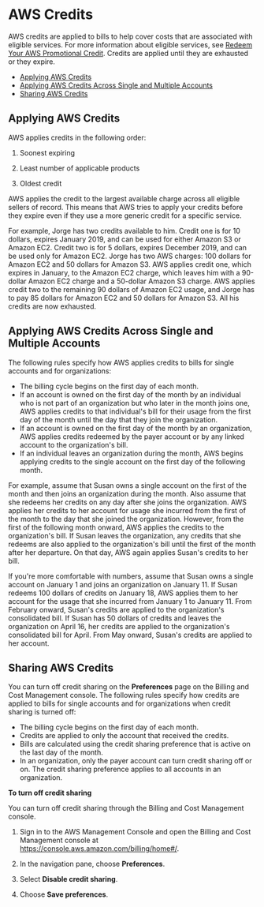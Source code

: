 # AWS Credits<a name="useconsolidatedbilling-credits"></a>

AWS credits are applied to bills to help cover costs that are associated with eligible services\. For more information about eligible services, see [Redeem Your AWS Promotional Credit](https://aws.amazon.com/awscredits/)\. Credits are applied until they are exhausted or they expire\.
+ [Applying AWS Credits](#apply-credits)
+ [Applying AWS Credits Across Single and Multiple Accounts](#credits-for-orgs)
+ [Sharing AWS Credits](#credit-sharing)

## Applying AWS Credits<a name="apply-credits"></a>

AWS applies credits in the following order:

1. Soonest expiring

1. Least number of applicable products

1. Oldest credit

AWS applies the credit to the largest available charge across all eligible sellers of record\. This means that AWS tries to apply your credits before they expire even if they use a more generic credit for a specific service\.

 For example, Jorge has two credits available to him\. Credit one is for 10 dollars, expires January 2019, and can be used for either Amazon S3 or Amazon EC2\. Credit two is for 5 dollars, expires December 2019, and can be used only for Amazon EC2\. Jorge has two AWS charges: 100 dollars for Amazon EC2 and 50 dollars for Amazon S3\. AWS applies credit one, which expires in January, to the Amazon EC2 charge, which leaves him with a 90\-dollar Amazon EC2 charge and a 50\-dollar Amazon S3 charge\. AWS applies credit two to the remaining 90 dollars of Amazon EC2 usage, and Jorge has to pay 85 dollars for Amazon EC2 and 50 dollars for Amazon S3\. All his credits are now exhausted\.   

## Applying AWS Credits Across Single and Multiple Accounts<a name="credits-for-orgs"></a>

 The following rules specify how AWS applies credits to bills for single accounts and for organizations:
+ The billing cycle begins on the first day of each month\.
+ If an account is owned on the first day of the month by an individual who is not part of an organization but who later in the month joins one, AWS applies credits to that individual's bill for their usage from the first day of the month until the day that they join the organization\.
+ If an account is owned on the first day of the month by an organization, AWS applies credits redeemed by the payer account or by any linked account to the organization's bill\.
+ If an individual leaves an organization during the month, AWS begins applying credits to the single account on the first day of the following month\.

For example, assume that Susan owns a single account on the first of the month and then joins an organization during the month\. Also assume that she redeems her credits on any day after she joins the organization\. AWS applies her credits to her account for usage she incurred from the first of the month to the day that she joined the organization\. However, from the first of the following month onward, AWS applies the credits to the organization's bill\. If Susan leaves the organization, any credits that she redeems are also applied to the organization's bill until the first of the month after her departure\. On that day, AWS again applies Susan's credits to her bill\.

If you're more comfortable with numbers, assume that Susan owns a single account on January 1 and joins an organization on January 11\. If Susan redeems 100 dollars of credits on January 18, AWS applies them to her account for the usage that she incurred from January 1 to January 11\. From February onward, Susan's credits are applied to the organization's consolidated bill\. If Susan has 50 dollars of credits and leaves the organization on April 16, her credits are applied to the organization's consolidated bill for April\. From May onward, Susan's credits are applied to her account\.

## Sharing AWS Credits<a name="credit-sharing"></a>

You can turn off credit sharing on the **Preferences** page on the Billing and Cost Management console\. The following rules specify how credits are applied to bills for single accounts and for organizations when credit sharing is turned off:
+ The billing cycle begins on the first day of each month\.
+ Credits are applied to only the account that received the credits\.
+ Bills are calculated using the credit sharing preference that is active on the last day of the month\.
+ In an organization, only the payer account can turn credit sharing off or on\. The credit sharing preference applies to all accounts in an organization\.<a name="turn-off-credit-sharing"></a>

**To turn off credit sharing**

You can turn off credit sharing through the Billing and Cost Management console\.

1. Sign in to the AWS Management Console and open the Billing and Cost Management console at [https://console\.aws\.amazon\.com/billing/home\#/](https://console.aws.amazon.com/billing/home)\.

1. In the navigation pane, choose **Preferences**\.

1. Select **Disable credit sharing**\. 

1. Choose **Save preferences**\.